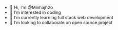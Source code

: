 - 👋 Hi, I’m @Minhajh2o
- 👀 I’m interested in coding 
- 🌱 I’m currently learning full stack web development 
- 💞️ I’m looking to collaborate on open source project


<!---
Minhajh2o/Minhajh2o is a ✨ special ✨ repository because its `README.md` (this file) appears on your GitHub profile.
You can click the Preview link to take a look at your changes.
--->
